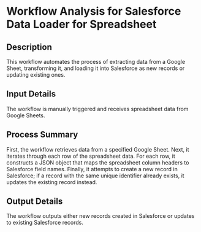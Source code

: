 # Workflow Analysis for Salesforce Data Loader for Spreadsheet

## Description
This workflow automates the process of extracting data from a Google Sheet, transforming it, and loading it into Salesforce as new records or updating existing ones.

## Input Details
The workflow is manually triggered and receives spreadsheet data from Google Sheets.

## Process Summary
First, the workflow retrieves data from a specified Google Sheet. Next, it iterates through each row of the spreadsheet data. For each row, it constructs a JSON object that maps the spreadsheet column headers to Salesforce field names. Finally, it attempts to create a new record in Salesforce; if a record with the same unique identifier already exists, it updates the existing record instead.

## Output Details
The workflow outputs either new records created in Salesforce or updates to existing Salesforce records.

